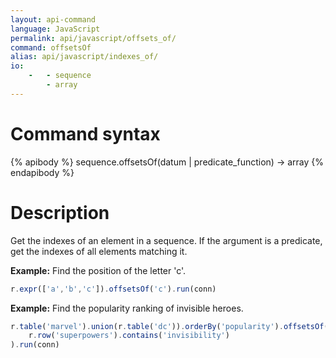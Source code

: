 ```yaml
---
layout: api-command
language: JavaScript
permalink: api/javascript/offsets_of/
command: offsetsOf
alias: api/javascript/indexes_of/
io:
    -   - sequence
        - array
---
```


# Command syntax #

{% apibody %}
sequence.offsetsOf(datum | predicate_function) &rarr; array
{% endapibody %}

# Description #

Get the indexes of an element in a sequence. If the argument is a predicate, get the indexes of all elements matching it.

__Example:__ Find the position of the letter 'c'.

```js
r.expr(['a','b','c']).offsetsOf('c').run(conn)
```

__Example:__ Find the popularity ranking of invisible heroes.

```js
r.table('marvel').union(r.table('dc')).orderBy('popularity').offsetsOf(
    r.row('superpowers').contains('invisibility')
).run(conn)
```
